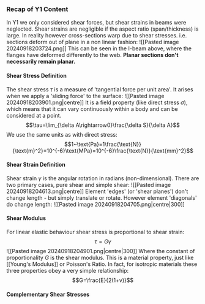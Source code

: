 ### Recap of Y1 Content
In Y1 we only considered shear forces, but shear strains in beams were neglected.
Shear strains are negligible if the aspect ratio (span/thickness) is large. In reality however cross-sections warp due to shear stresses. i.e. sections deform out of plane in a non linear fashion:
![[Pasted image 20240918203724.png]]
This can be seen in the I-beam above, where the flanges have deformed differently to the web.
**Planar sections don't necessarily remain planar.**
#### Shear Stress Definition
The shear stress $\tau$ is a measure of 'tangential force per unit area'. It arises when we apply a 'sliding force' to the surface:
![[Pasted image 20240918203901.png|centre]]
It is a field property (like direct stress $\sigma$), which means that it can vary continuously within a body and can be considered at a point.
$$\tau=\lim_{\delta A\rightarrow0}\frac{\delta S}{\delta A}$$
We use the same units as with direct stress:
$$1~\text{Pa}=1\frac{\text{N}}{\text{m}^2}=10^{-6}\text{MPa}=10^{-6}\frac{\text{N}}{\text{mm}^2}$$
#### Shear Strain Definition
Shear strain $\gamma$ is the angular rotation in radians (non-dimensional).
There are two primary cases, pure shear and simple shear:
![[Pasted image 20240918204613.png|centre]]
Element 'edges' (or 'shear planes') don't change length - but simply translate or rotate.
However element 'diagonals' do change length:
![[Pasted image 20240918204705.png|centre|300]]
#### Shear Modulus
For linear elastic behaviour shear stress is proportional to shear strain:
$$\tau=G\gamma$$
![[Pasted image 20240918204901.png|centre|300]]
Where the constant of proportionality $G$ is the shear modulus.
This is a material property, just like [[Young's Modulus]] or Poisson's Ratio.
In fact, for isotropic materials these three properties obey a very simple relationship:
$$G=\frac{E}{2(1+v)}$$
#### Complementary Shear Stresses
